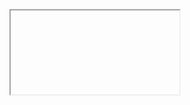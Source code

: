 <iframe><object data="https://codecov.io/gh/antrea-io/antrea/graphs/icicle.svg" type="image/svg+xml"></object></iframe>
